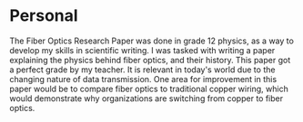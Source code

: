 # Personal
  The Fiber Optics Research Paper was done in grade 12 physics, as a way to develop my skills in scientific writing. I was tasked with writing a paper explaining the physics behind fiber optics, and their history. This paper got a perfect grade by my teacher. It is relevant in today's world due to the changing nature of data transmission. One area for improvement in this paper would be to compare fiber optics to traditional copper wiring, which would demonstrate why organizations are switching from copper to fiber optics.
